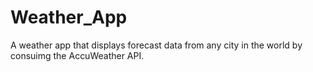# Weather_App
A weather app that displays forecast data from any city in the world by consuimg the AccuWeather API.
